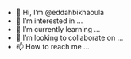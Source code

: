 - 👋 Hi, I’m @eddahbikhaoula
- 👀 I’m interested in ...
- 🌱 I’m currently learning ...
- 💞️ I’m looking to collaborate on ...
- 📫 How to reach me ...

<!---
eddahbikhaoula/eddahbikhaoula is a ✨ special ✨ repository because its `README.md` (this file) appears on your GitHub profile.
You can click the Preview link to take a look at your changes.
--->
